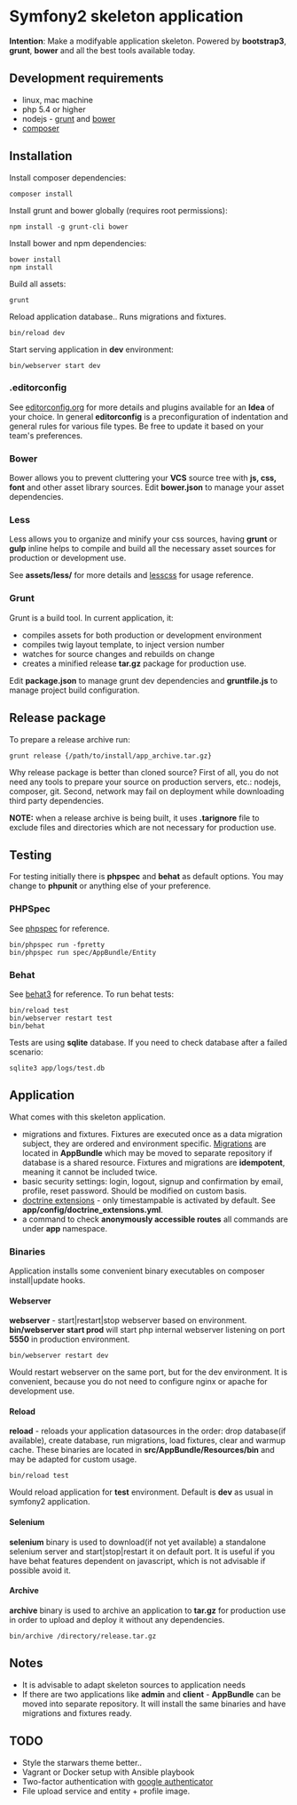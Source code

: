 # Symfony2 skeleton application
**Intention**: Make a modifyable application skeleton.
Powered by **bootstrap3**, **grunt**, **bower** and all the best tools available today.

## Development requirements
- linux, mac machine
- php 5.4 or higher
- nodejs - [grunt](http://gruntjs.com/) and [bower](http://bower.io/)
- [composer](https://getcomposer.org/)

## Installation
Install composer dependencies:

    composer install

Install grunt and bower globally (requires root permissions):

    npm install -g grunt-cli bower

Install bower and npm dependencies:

    bower install
    npm install

Build all assets:

    grunt

Reload application database.. Runs migrations and fixtures.

    bin/reload dev

Start serving application in **dev** environment:

    bin/webserver start dev

### .editorconfig

See [editorconfig.org](http://editorconfig.org/) for more details and plugins available for an **Idea** of your choice.
In general **editorconfig** is a preconfiguration of indentation and general rules for various file types. Be free to
update it based on your team's preferences.

### Bower

Bower allows you to prevent cluttering your **VCS** source tree with **js, css, font** and other asset library sources.
Edit **bower.json** to manage your asset dependencies.

### Less

Less allows you to organize and minify your css sources, having **grunt** or **gulp** inline helps to compile and build all
the necessary asset sources for production or development use.

See **assets/less/** for more details and [lesscss](http://lesscss.org/) for usage reference.

### Grunt

Grunt is a build tool. In current application, it:

- compiles assets for both production or development environment
- compiles twig layout template, to inject version number
- watches for source changes and rebuilds on change
- creates a minified release **tar.gz** package for production use.

Edit **package.json** to manage grunt dev dependencies and **gruntfile.js** to manage project build configuration.

## Release package
To prepare a release archive run:

    grunt release {/path/to/install/app_archive.tar.gz}

Why release package is better than cloned source? First of all, you do not need any tools to prepare your source
on production servers, etc.: nodejs, composer, git. Second, network may fail on deployment while downloading third party
dependencies.

**NOTE:** when a release archive is being built, it uses **.tarignore** file to exclude files and directories which
are not necessary for production use.

## Testing
For testing initially there is **phpspec** and **behat** as default options. You may change to **phpunit** or
anything else of your preference.

### PHPSpec
See [phpspec](http://www.phpspec.net/) for reference.

    bin/phpspec run -fpretty
    bin/phpspec run spec/AppBundle/Entity

### Behat
See [behat3](http://docs.behat.org/en/latest/) for reference.
To run behat tests:

    bin/reload test
    bin/webserver restart test
    bin/behat

Tests are using **sqlite** database. If you need to check database after a failed scenario:

    sqlite3 app/logs/test.db

## Application
What comes with this skeleton application.

- migrations and fixtures. Fixtures are executed once as a data migration subject, they are ordered and environment
specific. [Migrations](http://symfony.com/doc/current/bundles/DoctrineMigrationsBundle/index.html) are located in **AppBundle**
which may be moved to separate repository if database is a shared resource. Fixtures and migrations are **idempotent**,
meaning it cannot be included twice.
- basic security settings: login, logout, signup and confirmation by email, profile, reset password. Should be modified
on custom basis.
- [doctrine extensions](https://github.com/Atlantic18/DoctrineExtensions) - only timestampable is activated by default.
See **app/config/doctrine_extensions.yml**.
- a command to check **anonymously accessible routes** all commands are under **app** namespace.

### Binaries
Application installs some convenient binary executables on composer install|update hooks.

#### Webserver
**webserver** - start|restart|stop webserver based on environment. **bin/webserver start prod** will start php internal
webserver listening on port **5550** in production environment.

    bin/webserver restart dev

Would restart webserver on the same port, but for the dev environment. It is convenient, because you do not need to
configure nginx or apache for development use.

#### Reload
**reload** - reloads your application datasources in the order: drop database(if available), create database, run migrations,
load fixtures, clear and warmup cache. These binaries are located in **src/AppBundle/Resources/bin** and may be adapted
for custom usage.

    bin/reload test

Would reload application for **test** environment. Default is **dev** as usual in symfony2 application.

#### Selenium
**selenium** binary is used to download(if not yet available) a standalone selenium server and start|stop|restart it on
default port. It is useful if you have behat features dependent on javascript, which is not advisable if possible avoid it.

#### Archive
**archive** binary is used to archive an application to **tar.gz** for production use in order to upload and deploy it
without any dependencies.

    bin/archive /directory/release.tar.gz

## Notes
- It is advisable to adapt skeleton sources to application needs
- If there are two applications like **admin** and **client** - **AppBundle** can be moved into separate repository.
It will install the same binaries and have migrations and fixtures ready.

## TODO

- Style the starwars theme better..
- Vagrant or Docker setup with Ansible playbook
- Two-factor authentication with [google authenticator](https://github.com/rchouinard/rych-otp)
- File upload service and entity + profile image.

